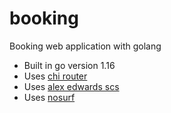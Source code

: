 # booking

Booking web application with golang

- Built in go version 1.16
- Uses [chi router](github.com/go-chi/chi)
- Uses [alex edwards scs](github.com/alexedwards/scs/v2)
- Uses [nosurf](github.com/justinas/nosurf)